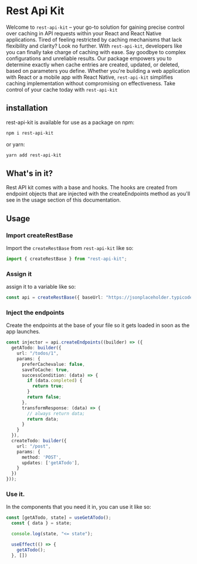# Rest Api Kit
Welcome to `rest-api-kit` – your go-to solution for gaining precise control over caching in API requests within your React and React Native applications. Tired of feeling restricted by caching mechanisms that lack flexibility and clarity? Look no further. With `rest-api-kit`, developers like you can finally take charge of caching with ease. Say goodbye to complex configurations and unreliable results. Our package empowers you to determine exactly when cache entries are created, updated, or deleted, based on parameters you define. Whether you're building a web application with React or a mobile app with React Native, `rest-api-kit` simplifies caching implementation without compromising on effectiveness. Take control of your cache today with `rest-api-kit`

## installation
rest-api-kit is available for use as a package on npm:
```sh
npm i rest-api-kit
```
or yarn:
```sh
yarn add rest-api-kit
```
  
## What's in it?

Rest API kit comes with a base and hooks. The hooks are created from endpoint objects that are injected with the createEndpoints method as you'll see in the usage section of this documentation.

## Usage
### Import createRestBase
Import the `createRestBase` from `rest-api-kit` like so:
```ts
import { createRestBase } from "rest-api-kit";
```

### Assign it
assign it to a variable like so:
```ts
const api = createRestBase({ baseUrl: "https://jsonplaceholder.typicode.com" });
```

### Inject the endpoints
Create the endpoints at the base of your file so it gets loaded in soon as the app launches.
```ts
const injector = api.createEndpoints((builder) => ({
  getATodo: builder({
    url: "/todos/1",
    params: {
      preferCachevalue: false,
      saveToCache: true,
      successCondition: (data) => {
        if (data.completed) {
          return true;
        }
        return false;
      },
      transformResponse: (data) => {
        // always return data;
        return data;
      }
    }
  }),
  createTodo: builder({
    url: "/post",
    params: {
      method: 'POST',
      updates: ['getATodo'],
    }
  })
}));
```
### Use it.
In the components that you need it in, you can use it like so:
```ts
const [getATodo, state] = useGetATodo();
  const { data } = state;

  console.log(state, "<= state");

  useEffect(() => {
    getATodo();
  }, [])
```